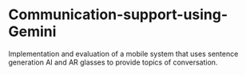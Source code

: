 # Communication-support-using-Gemini
Implementation and evaluation of a mobile system that uses sentence generation AI and AR glasses to provide topics of conversation.

